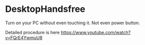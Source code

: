 # DesktopHandsfree
Turn on your PC without even touching it. Not even power button.

Detailed procedure is here https://www.youtube.com/watch?v=FQrE4YwmuU8

